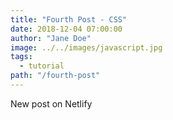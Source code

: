 ```yaml
---
title: "Fourth Post - CSS"
date: 2018-12-04 07:00:00
author: "Jane Doe"
image: ../../images/javascript.jpg
tags:
  - tutorial
path: "/fourth-post"
---
```


New post on Netlify
